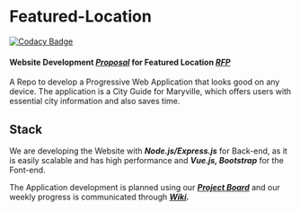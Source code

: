 # Featured-Location

[![Codacy Badge](https://app.codacy.com/project/badge/Grade/5d020a6bfb284da1b74330987dba44f8)](https://www.codacy.com/gh/pramod096/Featured-Location/dashboard?utm_source=github.com&amp;utm_medium=referral&amp;utm_content=pramod096/Featured-Location&amp;utm_campaign=Badge_Grade)

#### Website Development [**_Proposal_**](https://github.com/pramod096/Proposal-4B/blob/main/Proposal.md) for Featured Location [**_RFP_**](https://github.com/KeerthiMuli/featured-locations)

A Repo to develop a Progressive Web Application that looks good on any device. The application is a City Guide for Maryville, which offers users with essential city information and also saves time.

## Stack

We are developing the Website with **_Node.js/Express.js_** for Back-end, as it is easily scalable and has high performance and **_Vue.js, Bootstrap_** for the Font-end.

The Application development is planned using our **_[Project Board](https://github.com/pramod096/Featured-Location/projects/1)_** and our weekly progress is communicated through **_[Wiki](https://github.com/pramod096/Featured-Location/wiki)._**
